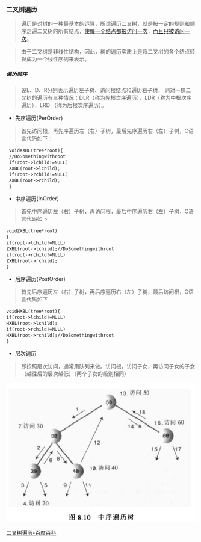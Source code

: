 ### 二叉树遍历

>遍历是对树的一种最基本的运算，所谓遍历二叉树，就是按一定的规则和顺序走遍二叉树的所有结点，[使每一个结点都被访问一次]()，[而且只被访问一次]()。

>由于二叉树是非线性结构，因此，树的遍历实质上是将二叉树的各个结点转换成为一个线性序列来表示。


##### 遍历顺序

>设L、D、R分别表示遍历左子树、访问根结点和遍历右子树， 则对一棵二叉树的遍历有三种情况：DLR（称为先根次序遍历），LDR（称为中根次序遍历），LRD （称为后根次序遍历）。

* 先序遍历(PerOrder)
>首先访问根，再先序遍历左（右）子树，最后先序遍历右（左）子树，C语言代码如下：

     voidXXBL(tree*root){
     //DoSomethingwithroot
     if(root->lchild!=NULL)
     XXBL(root->lchild);
     if(root->rchild!=NULL)
     XXBL(root->rchild);
     }

* 中序遍历(InOrder)
>首先中序遍历左（右）子树，再访问根，最后中序遍历右（左）子树，C语言代码如下

    voidZXBL(tree*root)
    {
    if(root->lchild!=NULL)
    ZXBL(root->lchild);//DoSomethingwithroot
    if(root->rchild!=NULL)
    ZXBL(root->rchild);
    }

* 后序遍历(PostOrder)
>首先后序遍历左（右）子树，再后序遍历右（左）子树，最后访问根，C语言代码如下

    voidHXBL(tree*root){
    if(root->lchild!=NULL)
    HXBL(root->lchild);
    if(root->rchild!=NULL)
    HXBL(root->rchild);//DoSomethingwithroot
    }

* 层次遍历
>即按照层次访问，通常用队列来做。访问根，访问子女，再访问子女的子女（越往后的层次越低）（两个子女的级别相同）

![中序遍历](../img/BinaryTreeTraversalInOrder.png)

[二叉树遍历-百度百科](https://baike.baidu.com/item/%E4%BA%8C%E5%8F%89%E6%A0%91#3)